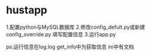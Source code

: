 # hustapp
1.配置python与MySQL数据库
2.修改config_defult.py或新建config_override.py 填写配置信息
3.运行app.py

ps:运行信息在log.log 
   get_info中为获取信息
   ini中有文档
